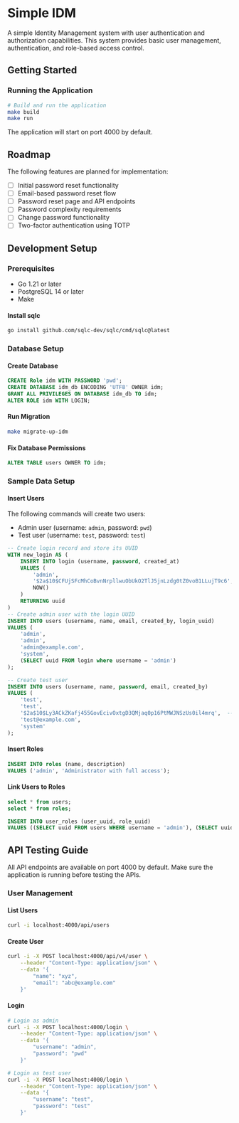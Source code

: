 # Simple IDM

A simple Identity Management system with user authentication and authorization capabilities. This system provides basic user management, authentication, and role-based access control.

## Getting Started

### Running the Application

```bash
# Build and run the application
make build
make run
```

The application will start on port 4000 by default.

## Roadmap

The following features are planned for implementation:

- [ ] Initial password reset functionality
- [ ] Email-based password reset flow
- [ ] Password reset page and API endpoints
- [ ] Password complexity requirements
- [ ] Change password functionality
- [ ] Two-factor authentication using TOTP

## Development Setup

### Prerequisites

- Go 1.21 or later
- PostgreSQL 14 or later
- Make

#### Install sqlc

```bash
go install github.com/sqlc-dev/sqlc/cmd/sqlc@latest
```

### Database Setup

#### Create Database

```sql
CREATE Role idm WITH PASSWORD 'pwd';
CREATE DATABASE idm_db ENCODING 'UTF8' OWNER idm;
GRANT ALL PRIVILEGES ON DATABASE idm_db TO idm;
ALTER ROLE idm WITH LOGIN;
```

#### Run Migration

```bash
make migrate-up-idm
```

#### Fix Database Permissions

```sql
ALTER TABLE users OWNER TO idm;
```

### Sample Data Setup

#### Insert Users

The following commands will create two users:
- Admin user (username: `admin`, password: `pwd`)
- Test user (username: `test`, password: `test`)

```sql
-- Create login record and store its UUID
WITH new_login AS (
    INSERT INTO login (username, password, created_at)
    VALUES (
        'admin',
        '$2a$10$CFUjSFcMhCoBvnNrpllwuObUkO2TlJ5jnLzdg0tZ0voB1LLujT9c6',  -- hashed value of 'pwd'
        NOW()
    )
    RETURNING uuid
)
-- Create admin user with the login UUID
INSERT INTO users (username, name, email, created_by, login_uuid)
VALUES (
    'admin',
    'admin',
    'admin@example.com',
    'system',
    (SELECT uuid FROM login where username = 'admin')
);

-- Create test user
INSERT INTO users (username, name, password, email, created_by)
VALUES (
    'test',
    'test',
    '$2a$10$Ly3ACkZKafj455GovEcivOxtgD3QMjaq0p16PtMWJNSzUs0il4mrq',  -- hashed value of 'test'
    'test@example.com',
    'system'
);
```

#### Insert Roles

```sql
INSERT INTO roles (name, description)
VALUES ('admin', 'Administrator with full access');
```

#### Link Users to Roles

```sql
select * from users;
select * from roles;

INSERT INTO user_roles (user_uuid, role_uuid)
VALUES ((SELECT uuid FROM users WHERE username = 'admin'), (SELECT uuid FROM roles WHERE name = 'admin'));
```

## API Testing Guide

All API endpoints are available on port 4000 by default. Make sure the application is running before testing the APIs.

### User Management

#### List Users
```bash
curl -i localhost:4000/api/users
```

#### Create User
```bash
curl -i -X POST localhost:4000/api/v4/user \
    --header "Content-Type: application/json" \
    --data '{
        "name": "xyz",
        "email": "abc@example.com"
    }'
```

#### Login
```bash
# Login as admin
curl -i -X POST localhost:4000/login \
    --header "Content-Type: application/json" \
    --data '{
        "username": "admin",
        "password": "pwd"
    }'

# Login as test user
curl -i -X POST localhost:4000/login \
    --header "Content-Type: application/json" \
    --data '{
        "username": "test",
        "password": "test"
    }'
```

    